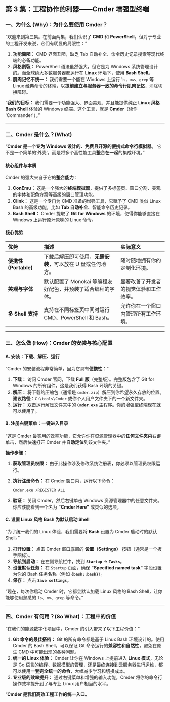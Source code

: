 ## **第 3 集：工程协作的利器——Cmder 增强型终端**

### **一、为什么 (Why)：为什么要使用 Cmder？**

“欢迎来到第三集。在前面两集，我们认识了 **CMD** 和 **PowerShell**。但对于专业的工程开发来说，它们有明显的局限性：”

1.  **功能简陋：** CMD 界面丑陋，缺乏 Tab 自动补全、命令历史记录搜索等现代终端的必备功能。
2.  **风格割裂：** PowerShell 语法虽然强大，但它是为 Windows 系统管理设计的。而全球绝大多数服务器都运行在 **Linux** 环境下，使用 **Bash Shell**。
3.  **肌肉记忆不统一：** 我们需要一个能在 Windows 上运行 `ls`、`mv`、`grep` 等 Linux 经典命令的终端，以**提前建立与服务器一致的命令行肌肉记忆**，消除切换障碍。

“**我们的目标：** 我们需要一个功能强大、界面美观、并且能提供纯正 **Linux 风格 Bash Shell** 体验的 Windows 终端。这个工具，就是 **Cmder**（读作 'Commander'）。”

-----

### **二、Cmder 是什么？(What)**

“**Cmder 是一个专为 Windows 设计的、免费且开源的便携式命令行模拟器。** 它不是一个简单的‘外壳’，而是将多个高性能工具**整合在一起**的集成环境。”

#### **核心组件与本质**

Cmder 的强大来自于它的**整合能力**：

1.  **ConEmu：** 这是一个强大的**终端模拟器**，提供了多标签页、窗口分割、美观的字体和配色方案等高级的窗口管理功能。
2.  **Clink：** 这是一个专门为 CMD 准备的增强工具，它赋予了 CMD 类似 Linux Bash 的高级功能，比如 **Tab 自动补全**、智能命令历史记录。
3.  **Bash Shell：** Cmder 提取了 **Git for Windows** 的环境，使得你能够直接在 Windows 上运行原汁原味的 Linux 命令。

#### **核心优势**

| 优势 | 描述 | 实际意义 |
| :--- | :--- | :--- |
| **便携性 (Portable)** | 下载后解压即可使用，**无需安装**，可以放在 U 盘或任何地方。 | 随时随地拥有你的定制化环境。 |
| **美观与字体** | 默认配置了 Monokai 等编程友好配色，并预装了适合编程的字体。 | 显著改善了开发者的视觉体验和工作效率。 |
| **多 Shell 支持** | 支持在不同标签页中同时运行 CMD、PowerShell 和 Bash。 | 允许你在一个窗口内管理所有工作环境。 |

-----

### **三、怎么做 (How)：Cmder 的安装与核心配置**

#### **A. 安装：下载、解压、运行**

“Cmder 的安装流程非常简单，因为它具有**便携性**：”

1.  **下载：** 访问 Cmder 官网，下载 **Full 版**（完整版）。完整版包含了 Git for Windows 的所有组件，这是我们获得 Bash 环境的关键。
2.  **解压：** 将下载的压缩包（通常是 `cmder.zip`）解压到你希望永久存放的位置。**建议路径**：`C:\tools\Cmder` 或你个人用户文件夹下的一个新文件夹。
3.  **运行：** 双击运行解压文件夹中的 **`Cmder.exe`** 主程序。你的增强型终端现在就可以使用了。

#### **B. 注册右键菜单：一键进入目录**

“这是 Cmder 最实用的效率功能，它允许你在资源管理器中的**任何文件夹内**右键单击，然后快速打开 Cmder 并**自动定位**到该文件夹。”

**操作步骤：**

1.  **获取管理员权限：** 由于此操作涉及修改系统注册表，你必须以管理员权限运行。

2.  **执行注册命令：** 在 Cmder 窗口内，运行以下命令：

    ```bash
    Cmder.exe /REGISTER ALL
    ```

3.  **验证：** 关闭 Cmder，然后右键单击 Windows 资源管理器中的任意文件夹。你应该能看到一个名为 **"Cmder Here"** 或类似的选项。

#### **C. 设置 Linux 风格 Bash 为默认启动 Shell**

“为了统一我们的 Linux 体验，我们需要将 **Bash** 设置为 Cmder 启动时的默认 Shell。”

1.  **打开设置：** 点击 Cmder 窗口底部的 **设置（Settings）** 按钮（通常是一个扳手图标）。
2.  **导航到启动：** 在左侧导航栏中，找到 **`Startup`** -\> **`Tasks`**。
3.  **设置默认任务：** 在 `Startup` 页面，确保 **"Specified named task"** 字段设置为你的 Bash 任务名称（例如 **`{bash::bash}`**）。
4.  **保存：** 点击 **`Save settings`**。

“现在，每次你启动 Cmder 时，它都会默认加载 Linux 风格的 Bash Shell，让你能够使用熟悉的 `ls`、`mv`、`grep` 等命令。”

-----

### **四、Cmder 有何用？(So What)：工程中的价值**

“在我们的能源数字化项目中，Cmder 的引入带来了以下工程价值：”

1.  **Git 命令的最佳搭档：** Git 的所有命令都是基于 Linux Bash 环境设计的。使用 Cmder 的 Bash Shell，可以保证 Git 命令运行的**兼容性和自然性**，避免在原生 CMD 中可能出现的各种问题。
2.  **统一的 Linux 体验：** Cmder 让你在 Windows 上提前进入 **Linux 模式**，无论是 Go 语言的编译、数据模型的管理，还是最终连接到云服务器进行运维，都可以使用**一套完全统一的命令**，大幅减少学习和切换成本。
3.  **专业级的效率提升：** 通过右键菜单和增强的输入功能，Cmder 将你的命令行操作效率提升到了与专业 Linux 用户相当的水平。

“**Cmder 是我们高效工程工作的统一入口。** 